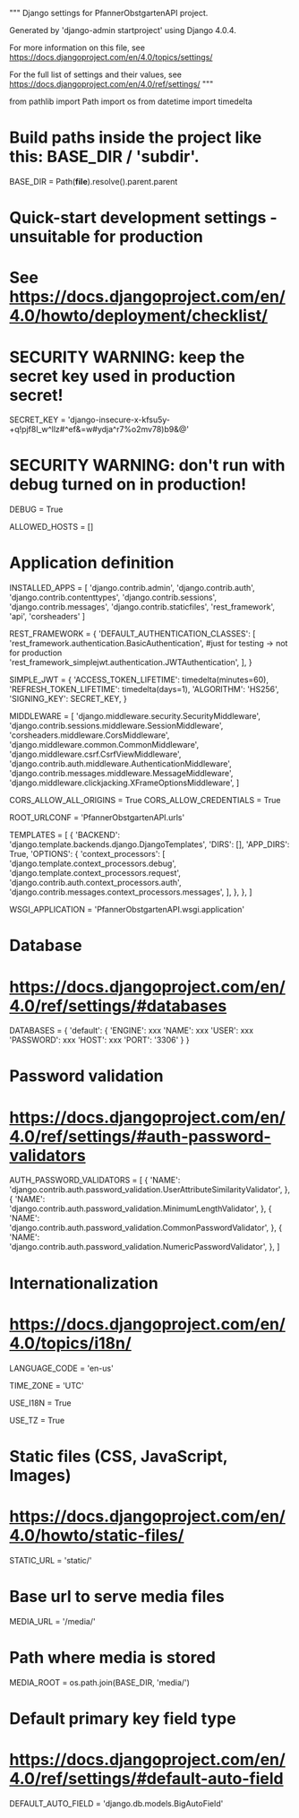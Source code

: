 """
Django settings for PfannerObstgartenAPI project.

Generated by 'django-admin startproject' using Django 4.0.4.

For more information on this file, see
https://docs.djangoproject.com/en/4.0/topics/settings/

For the full list of settings and their values, see
https://docs.djangoproject.com/en/4.0/ref/settings/
"""

from pathlib import Path
import os
from datetime import timedelta

# Build paths inside the project like this: BASE_DIR / 'subdir'.
BASE_DIR = Path(__file__).resolve().parent.parent


# Quick-start development settings - unsuitable for production
# See https://docs.djangoproject.com/en/4.0/howto/deployment/checklist/

# SECURITY WARNING: keep the secret key used in production secret!
SECRET_KEY = 'django-insecure-x-kfsu5y-+q!pjf8l_w^llz#^ef&=w#ydja^r7%o2mv78)b9&@'

# SECURITY WARNING: don't run with debug turned on in production!
DEBUG = True

ALLOWED_HOSTS = []


# Application definition

INSTALLED_APPS = [
'django.contrib.admin',
'django.contrib.auth',
'django.contrib.contenttypes',
'django.contrib.sessions',
'django.contrib.messages',
'django.contrib.staticfiles',
'rest_framework',
'api',
'corsheaders'
]

REST_FRAMEWORK = {
'DEFAULT_AUTHENTICATION_CLASSES': [
'rest_framework.authentication.BasicAuthentication',   #just for testing -> not for production
'rest_framework_simplejwt.authentication.JWTAuthentication',
],
}

SIMPLE_JWT = {
'ACCESS_TOKEN_LIFETIME': timedelta(minutes=60),
'REFRESH_TOKEN_LIFETIME': timedelta(days=1),
'ALGORITHM': 'HS256',
'SIGNING_KEY': SECRET_KEY,
}

MIDDLEWARE = [
'django.middleware.security.SecurityMiddleware',
'django.contrib.sessions.middleware.SessionMiddleware',
'corsheaders.middleware.CorsMiddleware',
'django.middleware.common.CommonMiddleware',
'django.middleware.csrf.CsrfViewMiddleware',
'django.contrib.auth.middleware.AuthenticationMiddleware',
'django.contrib.messages.middleware.MessageMiddleware',
'django.middleware.clickjacking.XFrameOptionsMiddleware',
]

CORS_ALLOW_ALL_ORIGINS = True
CORS_ALLOW_CREDENTIALS = True

ROOT_URLCONF = 'PfannerObstgartenAPI.urls'

TEMPLATES = [
{
'BACKEND': 'django.template.backends.django.DjangoTemplates',
'DIRS': [],
'APP_DIRS': True,
'OPTIONS': {
'context_processors': [
'django.template.context_processors.debug',
'django.template.context_processors.request',
'django.contrib.auth.context_processors.auth',
'django.contrib.messages.context_processors.messages',
],
},
},
]

WSGI_APPLICATION = 'PfannerObstgartenAPI.wsgi.application'


# Database
# https://docs.djangoproject.com/en/4.0/ref/settings/#databases

DATABASES = {
'default': {
'ENGINE': xxx
'NAME': xxx
'USER': xxx
'PASSWORD': xxx
'HOST': xxx
'PORT': '3306'
}
}


# Password validation
# https://docs.djangoproject.com/en/4.0/ref/settings/#auth-password-validators

AUTH_PASSWORD_VALIDATORS = [
{
'NAME': 'django.contrib.auth.password_validation.UserAttributeSimilarityValidator',
},
{
'NAME': 'django.contrib.auth.password_validation.MinimumLengthValidator',
},
{
'NAME': 'django.contrib.auth.password_validation.CommonPasswordValidator',
},
{
'NAME': 'django.contrib.auth.password_validation.NumericPasswordValidator',
},
]


# Internationalization
# https://docs.djangoproject.com/en/4.0/topics/i18n/

LANGUAGE_CODE = 'en-us'

TIME_ZONE = 'UTC'

USE_I18N = True

USE_TZ = True


# Static files (CSS, JavaScript, Images)
# https://docs.djangoproject.com/en/4.0/howto/static-files/

STATIC_URL = 'static/'

# Base url to serve media files
MEDIA_URL = '/media/'
# Path where media is stored
MEDIA_ROOT = os.path.join(BASE_DIR, 'media/')

# Default primary key field type
# https://docs.djangoproject.com/en/4.0/ref/settings/#default-auto-field

DEFAULT_AUTO_FIELD = 'django.db.models.BigAutoField'
